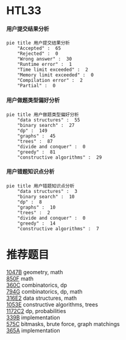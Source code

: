 # HTL33

<!-- tabs:start -->



#### **用户提交结果分析**

```mermaid
pie title 用户提交结果分析
    "Accepted" :  65
    "Rejected" :  0
    "Wrong answer" :  30
    "Runtime error" :  1
    "Time limit exceeded" :  2
    "Memory limit exceeded" :  0
    "Compilation error" :  2
    "Partial" :  0
```

#### **用户做题类型偏好分析**

```mermaid
pie title 用户做题类型偏好分析
    "data structures" :  55
    "binary search" :  27
    "dp" :  149
    "graphs" :  45
    "trees" :  87
    "divide and conquer" :  0
    "greedy" :  81
    "constructive algorithms" :  29
```
#### **用户错题知识点分析**

```mermaid
pie title 用户错题知识点分析
    "data structures" :  3
    "binary search" :  10
    "dp" :  8
    "graphs" :  10
    "trees" :  2
    "divide and conquer" :  0
    "greedy" :  14
    "constructive algorithms" :  7
```



<!-- tabs:end -->
# 推荐题目
[1047B](https://codeforces.com/contest/1047/problem/B)		geometry,
                        math		  
[850F](https://codeforces.com/contest/850/problem/F)		math		  
[360C](https://codeforces.com/contest/360/problem/C)		combinatorics,
                        dp		  
[794G](https://codeforces.com/contest/794/problem/G)		combinatorics,
                        dp,
                        math		  
[316E2](https://codeforces.com/contest/316E/problem/2)		data structures,
                        math		  
[1053E](https://codeforces.com/contest/1053/problem/E)		constructive algorithms,
                        trees		  
[1172C2](https://codeforces.com/contest/1172C/problem/2)		dp,
                        probabilities		  
[339B](https://codeforces.com/contest/339/problem/B)		implementation		  
[575C](https://codeforces.com/contest/575/problem/C)		bitmasks,
                        brute force,
                        graph matchings		  
[365A](https://codeforces.com/contest/365/problem/A)		implementation		  
